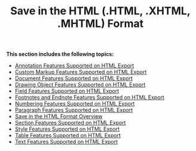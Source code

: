 ﻿---
title: Save in the HTML (.HTML, .XHTML, .MHTML) Format
description: "Aspose.Words for Java allows you to work with various features supported when saving to HTML-based format."
type: docs
weight: 50
url: /java/save-in-the-html-html-xhtml-mhtml-format/
---

**This section includes the following topics:**

- [Annotation Features Supported on HTML Export](/words/java/annotation-features-supported-on-html-export/)
- [Custom Markup Features Supported on HTML Export](/words/java/custom-markup-features-supported-on-html-export/)
- [Document Features Supported on HTML Export](/words/java/document-features-supported-on-html-export/)
- [Drawing Object Features Supported on HTML Export](/words/java/drawing-object-features-supported-on-html-export/)
- [Field Features Supported on HTML Export](/words/java/field-features-supported-on-html-export/)
- [Footnotes and Endnote Features Supported on HTML Export](/words/java/footnotes-an-endnote-features-supported-on-html-export/)
- [Numbering Features Supported on HTML Export](/words/java/numbering-features-supported-on-html-export/)
- [Paragraph Features Supported on HTML Export](/words/java/paragraph-features-supported-on-html-export/)
- [Save in the HTML Format Overview](/words/java/save-in-the-html-format-overview/)
- [Section Features Supported on HTML Export](/words/java/section-features-supported-on-html-export/)
- [Style Features Supported on HTML Export](/words/java/style-features-supported-on-html-export/)
- [Table Features Supported on HTML Export](/words/java/table-features-supported-on-html-export/)
- [Text Features Supported on HTML Export](/words/java/text-features-supported-on-html-export/)

